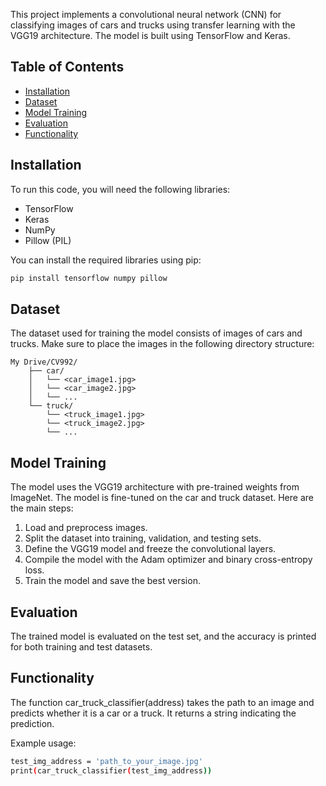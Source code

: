 This project implements a convolutional neural network (CNN) for classifying images of cars and trucks using transfer learning with the VGG19 architecture. The model is built using TensorFlow and Keras.

## Table of Contents

- [Installation](#installation)
- [Dataset](#dataset)
- [Model Training](#model-training)
- [Evaluation](#evaluation)
- [Functionality](#functionality)

## Installation

To run this code, you will need the following libraries:

- TensorFlow
- Keras
- NumPy
- Pillow (PIL)

You can install the required libraries using pip:

```bash
pip install tensorflow numpy pillow
```

## Dataset

The dataset used for training the model consists of images of cars and trucks. Make sure to place the images in the following directory structure:

```plaintext
My Drive/CV992/
    ├── car/
    │   └── <car_image1.jpg>
    │   └── <car_image2.jpg>
    │   └── ...
    └── truck/
        └── <truck_image1.jpg>
        └── <truck_image2.jpg>
        └── ...
```

        
## Model Training

The model uses the VGG19 architecture with pre-trained weights from ImageNet. The model is fine-tuned on the car and truck dataset. Here are the main steps:

1. Load and preprocess images.
2. Split the dataset into training, validation, and testing sets.
3. Define the VGG19 model and freeze the convolutional layers.
4. Compile the model with the Adam optimizer and binary cross-entropy loss.
5. Train the model and save the best version.


## Evaluation

The trained model is evaluated on the test set, and the accuracy is printed for both training and test datasets.

## Functionality

The function car_truck_classifier(address) takes the path to an image and predicts whether it is a car or a truck. It returns a string indicating the prediction.

Example usage:

```bash
test_img_address = 'path_to_your_image.jpg'
print(car_truck_classifier(test_img_address))
```

